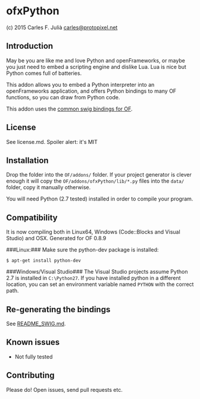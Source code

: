 ofxPython
=========

(c) 2015 Carles F. Julià <carles@protopixel.net>

Introduction
------------
May be you are like me and love Python and openFrameworks, or maybe you just need to embed a scripting engine and dislike Lua. Lua is nice but Python comes full of batteries.

This addon allows you to embed a Python interpreter into an openFrameworks application, and offers Python bindings to many OF functions, so you can draw from Python code.

This addon uses the [common swig bindings for OF](https://github.com/danomatika/swig-openframeworks).

License
-------
See license.md. Spoiler alert: it's MIT

Installation
------------
Drop the folder into the `OF/addons/` folder. If your project generator is clever enough it will copy the `OF/addons/ofxPython/lib/*.py` files into the `data/` folder, copy it manually otherwise.

You will need Python (2.7 tested) installed in order to compile your program.

Compatibility
------------
It is now compiling both in Linux64, Windows (Code::Blocks and Visual Studio) and OSX. Generated for OF 0.8.9

###Linux:###
Make sure the python-dev package is installed:

```
$ apt-get install python-dev
```

###Windows/Visual Studio###
The Visual Studio projects assume Python 2.7 is installed in `C:\Python27`. If you have installed python in a different location, you can set an environment variable named `PYTHON` with the correct path.

Re-generating the bindings
--------------------------
See [README_SWIG.md](README_SWIG.md).

Known issues
------------
- Not fully tested

Contributing
------------
Please do! Open issues, send pull requests etc.
